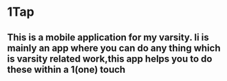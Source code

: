 # 1Tap 
## This is a mobile application for my varsity. Ii is mainly an app where you can do any thing which is varsity related work,this app helps you to do these within a 1(one) touch 
 
